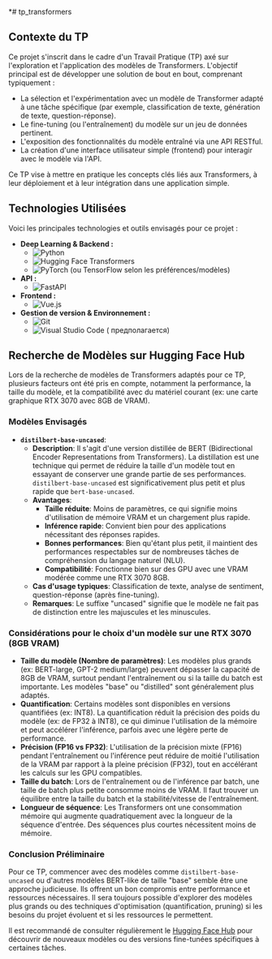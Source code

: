 *# tp_transformers

## Contexte du TP

Ce projet s'inscrit dans le cadre d'un Travail Pratique (TP) axé sur l'exploration et l'application des modèles de Transformers. L'objectif principal est de développer une solution de bout en bout, comprenant typiquement :
*   La sélection et l'expérimentation avec un modèle de Transformer adapté à une tâche spécifique (par exemple, classification de texte, génération de texte, question-réponse).
*   Le fine-tuning (ou l'entraînement) du modèle sur un jeu de données pertinent.
*   L'exposition des fonctionnalités du modèle entraîné via une API RESTful.
*   La création d'une interface utilisateur simple (frontend) pour interagir avec le modèle via l'API.

Ce TP vise à mettre en pratique les concepts clés liés aux Transformers, à leur déploiement et à leur intégration dans une application simple.

## Technologies Utilisées

Voici les principales technologies et outils envisagés pour ce projet :

*   **Deep Learning & Backend :**
    *   ![Python](https://img.shields.io/badge/Python-3776AB?style=for-the-badge&logo=python&logoColor=white)
    *   ![Hugging Face Transformers](https://img.shields.io/badge/🤗%20Transformers-FFD21E?style=for-the-badge&logo=huggingface&logoColor=black)
    *   ![PyTorch](https://img.shields.io/badge/PyTorch-%23EE4C2C.svg?style=for-the-badge&logo=PyTorch&logoColor=white) (ou TensorFlow selon les préférences/modèles)
*   **API :**
    *   ![FastAPI](https://img.shields.io/badge/FastAPI-005571?style=for-the-badge&logo=fastapi&logoColor=white)
*   **Frontend :**
    *   ![Vue.js](https://img.shields.io/badge/Vue.js-35495E?style=for-the-badge&logo=vue.js&logoColor=%234FC08D)
*   **Gestion de version & Environnement :**
    *   ![Git](https://img.shields.io/badge/Git-F05032?style=for-the-badge&logo=git&logoColor=white)
    *   ![Visual Studio Code](https://img.shields.io/badge/VS%20Code-007ACC?style=for-the-badge&logo=visualstudiocode&logoColor=white) ( предполагается)

## Recherche de Modèles sur Hugging Face Hub

Lors de la recherche de modèles de Transformers adaptés pour ce TP, plusieurs facteurs ont été pris en compte, notamment la performance, la taille du modèle, et la compatibilité avec du matériel courant (ex: une carte graphique RTX 3070 avec 8GB de VRAM).

### Modèles Envisagés

*   **`distilbert-base-uncased`**:
    *   **Description**: Il s'agit d'une version distillée de BERT (Bidirectional Encoder Representations from Transformers). La distillation est une technique qui permet de réduire la taille d'un modèle tout en essayant de conserver une grande partie de ses performances. `distilbert-base-uncased` est significativement plus petit et plus rapide que `bert-base-uncased`.
    *   **Avantages**:
        *   **Taille réduite**: Moins de paramètres, ce qui signifie moins d'utilisation de mémoire VRAM et un chargement plus rapide.
        *   **Inférence rapide**: Convient bien pour des applications nécessitant des réponses rapides.
        *   **Bonnes performances**: Bien qu'étant plus petit, il maintient des performances respectables sur de nombreuses tâches de compréhension du langage naturel (NLU).
        *   **Compatibilité**: Fonctionne bien sur des GPU avec une VRAM modérée comme une RTX 3070 8GB.
    *   **Cas d'usage typiques**: Classification de texte, analyse de sentiment, question-réponse (après fine-tuning).
    *   **Remarques**: Le suffixe "uncased" signifie que le modèle ne fait pas de distinction entre les majuscules et les minuscules.

### Considérations pour le choix d'un modèle sur une RTX 3070 (8GB VRAM)

*   **Taille du modèle (Nombre de paramètres)**: Les modèles plus grands (ex: BERT-large, GPT-2 medium/large) peuvent dépasser la capacité de 8GB de VRAM, surtout pendant l'entraînement ou si la taille du batch est importante. Les modèles "base" ou "distilled" sont généralement plus adaptés.
*   **Quantification**: Certains modèles sont disponibles en versions quantifiées (ex: INT8). La quantification réduit la précision des poids du modèle (ex: de FP32 à INT8), ce qui diminue l'utilisation de la mémoire et peut accélérer l'inférence, parfois avec une légère perte de performance.
*   **Précision (FP16 vs FP32)**: L'utilisation de la précision mixte (FP16) pendant l'entraînement ou l'inférence peut réduire de moitié l'utilisation de la VRAM par rapport à la pleine précision (FP32), tout en accélérant les calculs sur les GPU compatibles.
*   **Taille du batch**: Lors de l'entraînement ou de l'inférence par batch, une taille de batch plus petite consomme moins de VRAM. Il faut trouver un équilibre entre la taille du batch et la stabilité/vitesse de l'entraînement.
*   **Longueur de séquence**: Les Transformers ont une consommation mémoire qui augmente quadratiquement avec la longueur de la séquence d'entrée. Des séquences plus courtes nécessitent moins de mémoire.

### Conclusion Préliminaire

Pour ce TP, commencer avec des modèles comme `distilbert-base-uncased` ou d'autres modèles BERT-like de taille "base" semble être une approche judicieuse. Ils offrent un bon compromis entre performance et ressources nécessaires. Il sera toujours possible d'explorer des modèles plus grands ou des techniques d'optimisation (quantification, pruning) si les besoins du projet évoluent et si les ressources le permettent.

Il est recommandé de consulter régulièrement le [Hugging Face Hub](https://huggingface.co/models) pour découvrir de nouveaux modèles ou des versions fine-tunées spécifiques à certaines tâches.